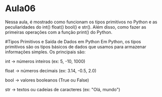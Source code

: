 # Aula06

Nessa aula, é mostrado como funcionam os tipos primitivos no Python e as peculiaridades do int() float() bool() e str(). Além disso, como fazer as primeiras operações com a função print() do Python.


#Tipos Primitivos e Saída de Dados em Python
Em Python, os tipos primitivos são os tipos básicos de dados que usamos para armazenar informações simples. Os principais são:

int → números inteiros (ex: 5, -10, 1000)

float → números decimais (ex: 3.14, -0.5, 2.0)

bool → valores booleanos (True ou False)

str → textos ou cadeias de caracteres (ex: "Olá, mundo")
